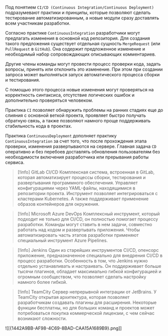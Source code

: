 Под понятием `CI/CD (Continuous Integration/Continuous Deployment)` подразумевают практики и принципы, которые позволяют сделать тестирование автоматизированным, а новые модули сразу доставлять всем участникам разработки.

Согласно практике `ContinuousIntegration` разработчики могут предлагать изменения в основной код репозитория. Для создания такого предложения существует отдельная сущность `MergeRequest` (или `PullRequest` в `GitHub`). Она содержит предложенное изменение и необходимый набор сопровождающих описывающих комментариев. 

Другие члены команды могут провести процесс проверки кода, задать вопросы, принять или отклонить это изменение. При этом при создании запроса может выполняться запуск автоматического процесса сборки и тестирования. 

С помощью этого процесса новые изменения могут проверяться на корректность синтаксиса, отсутствие логических ошибок и дополнительно проверяться человеком.

Практика `CI` позволяет обнаружить проблемы на ранних стадиях еще до слияния с основной веткой проекта, проявляет быстро получать обратную связь, а также позволяют намного проще поддерживать стабильность кода в проектах.

Практика `ContinuousDeployment` дополняет практику `ContinuousIntegration` за счет того, что после прохождения этапа проверки, изменения развертываются на сервере.  Главная задача `CD` оперативно и без перебоев доставлять обновления пользователям без необходимости включения разработчика или прерывания работы сервиса.

>[!info] GitLab CI/CD
>Комплексная система, встроенная в GitLab, которая автоматизирует процессы сборки, тестирования и развертывания программного обеспечения. Управляет конфигурациями через YAML-файлы, находящимися в репозитории проекта. Инструмент позволяет интегрироваться с кластерами Kubernetes. А также поддерживает применение образов контейнеров для окружения.

>[!info] Microsoft Azure DevOps
>Комплексный инструмент, который подходит не только для CI/CD, он полностью помогает процессу разработки. Команды могут ставить в нем задачи, совместно работать над кодом и развертывать приложения. Чтобы автоматизировать часть этапов разработки применяют специальный инструмент Azure Pipelines.

>[!info] Jenkins
>Один из старейших инструментов CI/CD, опенсорс приложение, предназначенное специально для внедрения CI/CD в процесс разработки. Особенность в том, что Jenkins нужно отдельно устанавливать и настраивать. Он поддерживает больше тысячи плагинов, обладает максимально гибкой конфигурацией и огромным сообществом, что позволяет сделать настройку намного более гибкой.

>[!info] TeamCity
>Сервер непрерывной интеграции от JetBrains. У TeamCity открытая архитектура, которая позволяет разработчикам создавать плагины для расширения. Некоторые функции бесплатны, но для больших команд и проектов может потребоваться покупка коммерческой лицензии, с чем сейчас возникают сложности.

![[{1442A9BB-AF98-4C69-8BAD-CAA15A1689B9}.png]]